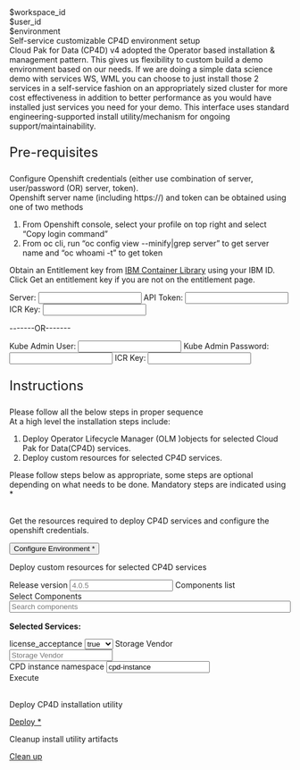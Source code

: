 <html>

<head>
  <meta name="viewport" content="width=device-width, initial-scale=1" />
  <script src="olm-utils-v2.js">
  </script>
  <link rel="stylesheet" href="olm-utils-v2.css">
  <style>
    .header {
      background-image: url("https://raw.githubusercontent.com/IBM/Developer-Playground/master/didact/images/video_insights.jpeg");
    }
  </style>

</head>

<body>
  <div style="margin-top:2rem"></div>
  <div id="workspaceID" class="hidden-state">$workspace_id</div>
  <div id="userID" class="hidden-state">$user_id</div>
  <div id="environment" class="hidden-state">$environment</div>
  <div class="header">
    <div class="left-content">
      <div class="apptitle">Self-service customizable CP4D environment setup</div>
      <div class="subheading">Cloud Pak for Data (CP4D) v4 adopted the Operator based installation & management pattern.
        This gives us flexibility to custom build a demo environment based on our needs. If we are doing a simple data
        science demo with services WS, WML you can choose to just install those 2 services in a self-service fashion on
        an appropriately sized cluster for more cost effectiveness in addition to better performance as you would have
        installed just services you need for your demo. This interface uses standard engineering-supported install
        utility/mechanism for ongoing support/maintainability.</div>
    </div>
  </div>
  <div class="section">
    <p style="font-size:24px">Pre-requisites</p>
    <div>
      <p>Configure Openshift credentials (either use combination of server, user/password (OR) server, token).<br>
        Openshift server name (including https://) and token can be obtained using one of two methods
      <ol>
        <li>From Openshift console, select your profile on top right and select “Copy login command”</li>
        <li>From oc cli, run “oc config view --minify|grep server” to get server name and “oc whoami -t” to get token
        </li>
      </ol>
      Obtain an Entitlement key from <a href="https://myibm.ibm.com/products-services/containerlibrary"> IBM Container Library</a> using your IBM ID. Click Get an entitlement key if you are not on the entitlement page.
      </p>
      <div class="env-config">
        <label>Server: </label><input class="env-variables" name="server" type="text" />
        <label>API Token: </label><input class="env-variables" name="api_token" type="text" />
        <label>ICR Key: </label><input class="env-variables" name="icr_key" type="text" />
        <p>-------OR-------</p>
        <p></p>
        <label>Kube Admin User: </label><input class="env-variables" name="kubeadmin_user" type="text" />
        <label>Kube Admin Password: </label><input class="env-variables" name="kubeadmin_pass" type="password" />
        <label>ICR Key: </label><input class="env-variables" name="icr_key" type="text" />
      </div>
    </div>
  </div>
  <div class="section">
    <p style="font-size: 24px">Instructions</p>
    Please follow all the below steps in proper sequence<br>
    At a high level the installation steps include:
    <ol>
      <li>Deploy Operator Lifecycle Manager (OLM )objects for selected Cloud Pak for Data(CP4D) services.</li>
      <li>Deploy custom resources for selected CP4D services.</li>
    </ol>
    Please follow steps below as appropriate, some steps are optional depending on what needs to be done. Mandatory
    steps are indicated using *<br><br>
  </div>
  <div class="timeline-container">
    <div class="timeline">
      <div class="content">
        <p>Get the resources required to deploy CP4D services and configure the openshift credentials.</p>
      </div>
      <button class="button is-dark is-medium" id="configure-env" title="Configure Environment">Configure Environment *</button>
      <a id="config_command_exec" ,href=""></a>
      <span class="dot"></span>
    </div>
    <div class="timeline">
      <div class="content">
        <p>Deploy custom resources for selected CP4D services</p>
        <div class="env-config">
          <label>Release version</label>
          <input type="text" id="cr_release_version" placeholder="4.0.5">
          <label>Components list
            &nbsp;&nbsp;&nbsp;&nbsp;&nbsp;&nbsp;&nbsp;&nbsp;&nbsp;&nbsp;&nbsp;&nbsp;&nbsp;&nbsp;&nbsp;&nbsp;</label>
          <div id="cr-service-list" class="dropdown-check-list" tabindex="100">
            <span class="anchor">Select Components</span>
            <div class="items">
              <input id="cr-services-search" type="search" placeholder="Search components" style="width: 100%" />
              <ul id="cr-git-services">
              </ul>
            </div>
          </div>
        </div>
        <p style="margin-top:1rem"><b>Selected Services: </b><span id="cr-selected-services"></span></p>
        <p></p>
        <div class="env-config">
          <label>license_acceptance</label>
          <select id="cr_license_acceptance">
            <option value="true">true</option>
            <option value="false">false</option>
          </select>
          <label>Storage Vendor</label>
          <div>
            <input type="text" id="cr_storage_value" placeholder="Storage Vendor">
          </div>
          <label>CPD instance namespace</label>
          <input type="text" id="cr_cpd_instance" value="cpd-instance">
        </div>
      </div>
      <a class="button is-dark is-medium" title="Execute" id="install_cr">Execute
      </a>
      <br />
      <br />
      <span class="dot"></span>
    </div>
    <div class="timeline">
      <div class="content">
        <p>Deploy CP4D installation utility </p>
      </div>
      <a class="button is-dark is-medium" title="open env file"
        href="didact://?commandId=vscode.didact.sendNamedTerminalAString&&text=sandbox terminal$$source env.sh">Deploy
        *
      </a>
      <span class="dot"></span>
    </div>
    <div class="timeline">
      <div class="content">
        <p>Cleanup install utility artifacts</p>
      </div>
      <a class="button is-dark is-medium" title="Check Pod State"
        href="didact://?commandId=vscode.didact.sendNamedTerminalAString&&text=sandbox terminal$$sh delete.sh">Clean
        up
      </a>
      <span class="dot"></span>
    </div>
  </div>
  <a id="command_exec" ,href=""></a>
</body>

</html>
